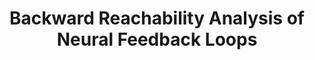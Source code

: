 ---
title: "Backward Reachability Analysis of Neural Feedback Loops"
authors: "Nicholas Rober, Michael Everett, Jonathan P. How"
venue: "Conference on Decision and Control (CDC)"
year: "2022"
status: "in review"
arxiv: ""
official_link: ""
doi: ""
volume: ""
number: ""
pages: ""
publisher: ""
month: "01"
address: ""
type: "conference"
school: ""
awards: ""
notes: ""
image: ""
collection: publications
permalink: /publication/2022-01-Rober22_CDC.html
---